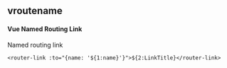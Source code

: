 ## vroutename
#### Vue Named Routing Link
Named routing link
```
<router-link :to="{name: '${1:name}'}">${2:LinkTitle}</router-link>
```